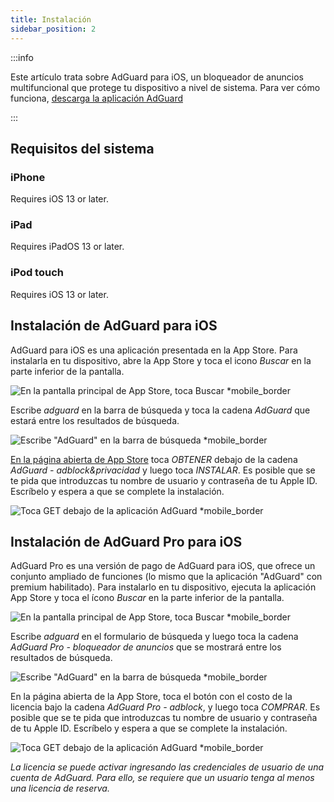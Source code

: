 ```yaml
---
title: Instalación
sidebar_position: 2
---
```


:::info

Este artículo trata sobre AdGuard para iOS, un bloqueador de anuncios multifuncional que protege tu dispositivo a nivel de sistema. Para ver cómo funciona, [descarga la aplicación AdGuard](https://agrd.io/download-kb-adblock)

:::

## Requisitos del sistema

### iPhone

Requires iOS 13 or later.

### iPad

Requires iPadOS 13 or later.

### iPod touch

Requires iOS 13 or later.

## Instalación de AdGuard para iOS

AdGuard para iOS es una aplicación presentada en la App Store. Para instalarla en tu dispositivo, abre la App Store y toca el icono *Buscar* en la parte inferior de la pantalla.

![En la pantalla principal de App Store, toca Buscar *mobile_border](https://cdn.adtidy.org/public/Adguard/kb/installation/iOS/en/1.png)

Escribe *adguard* en la barra de búsqueda y toca la cadena *AdGuard* que estará entre los resultados de búsqueda.

![Escribe "AdGuard" en la barra de búsqueda *mobile_border](https://cdn.adtidy.org/public/Adguard/kb/installation/iOS/en/2.png)

[En la página abierta de App Store](https://adguard.com/download.html?auto=1) toca *OBTENER* debajo de la cadena *AdGuard - adblock&privacidad* y luego toca *INSTALAR*. Es posible que se te pida que introduzcas tu nombre de usuario y contraseña de tu Apple ID. Escríbelo y espera a que se complete la instalación.

![Toca GET debajo de la aplicación AdGuard *mobile_border](https://cdn.adtidy.org/public/Adguard/kb/installation/iOS/en/3.png)

## Instalación de AdGuard Pro para iOS

AdGuard Pro es una versión de pago de AdGuard para iOS, que ofrece un conjunto ampliado de funciones (lo mismo que la aplicación "AdGuard" con premium habilitado). Para instalarlo en tu dispositivo, ejecuta la aplicación App Store y toca el ícono *Buscar* en la parte inferior de la pantalla.

![En la pantalla principal de App Store, toca Buscar *mobile_border](https://cdn.adtidy.org/public/Adguard/kb/installation/iOS/en/1.png)

Escribe *adguard* en el formulario de búsqueda y luego toca la cadena *AdGuard Pro - bloqueador de anuncios* que se mostrará entre los resultados de búsqueda.

![Escribe "AdGuard" en la barra de búsqueda *mobile_border](https://cdn.adtidy.org/public/Adguard/kb/installation/iOS/en/2.png)

En la página abierta de la App Store, toca el botón con el costo de la licencia bajo la cadena *AdGuard Pro - adblock*, y luego toca *COMPRAR*. Es posible que se te pida que introduzcas tu nombre de usuario y contraseña de tu Apple ID. Escríbelo y espera a que se complete la instalación.

![Toca GET debajo de la aplicación AdGuard *mobile_border](https://cdn.adtidy.org/public/Adguard/kb/installation/iOS/en/3.png)

*La licencia se puede activar ingresando las credenciales de usuario de una cuenta de AdGuard. Para ello, se requiere que un usuario tenga al menos una licencia de reserva.*
